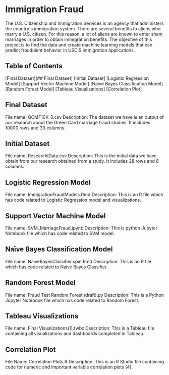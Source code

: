 # Immigration Fraud
The U.S. Citizenship and Immigration Services is an agency that administers the country's immigration system. There are several benefits to aliens who marry a U.S. citizen. For this reason, a lot of aliens are known to enter sham marriages in order to obtain immigration benefits. The objective of this project is to find the data and create machine learning models that can predict fraudulent behavior in USCIS immigration applications. 

## Table of Contents
[Final Dataset](## Final Dataset) 
[Initial Dataset]
[Logistic Regression Model]
[Support Vector Machine Model]
[Naïve Bayes Classification Model]
[Random Forest Model]
[Tableau Visualizations]
[Correlation Plot]

## Final Dataset
File name: GCMF10K_3.csv
Description: The dataset we have is an output of our research about the Green Card marriage fraud studies. It includes 10000 rows and 33 columns.

## Initial Dataset
File name: ResearchlData.csv
Description: This is the initial data we have obtain from our research obtained from a study. It includes 28 rows and 8 columns.

## Logistic Regression Model
File name: ImmigrationFraudModels.Rmd
Description: This is an R file which has code related to Logistic Regression model and visualizations.

## Support Vector Machine Model
File name: SVM_MarriageFraud.ipynb
Description: This is python Jupyter Notebook file which has code related to SVM model.

## Naïve Bayes Classification Model
File name: NaiveBayesClassifier.spin.Rmd
Description: This is an R file which has code related to Naive Bayes Classifier.

## Random Forest Model
File name: Fraud Test Random Forest (draft).py
Description: This is a Python Jupyter Notebook file which has code related to Random Forest. 

## Tableau Visualizations
File name: Final Visualizations(1).twbx
Description: This is a Tableau file containing all visualizations and dashboards completed in Tableau.

## Correlation Plot
File Name: Correlation Plots.R
Description: This is an R Studio file containing code for numeric and important variable correlation plots (4).
